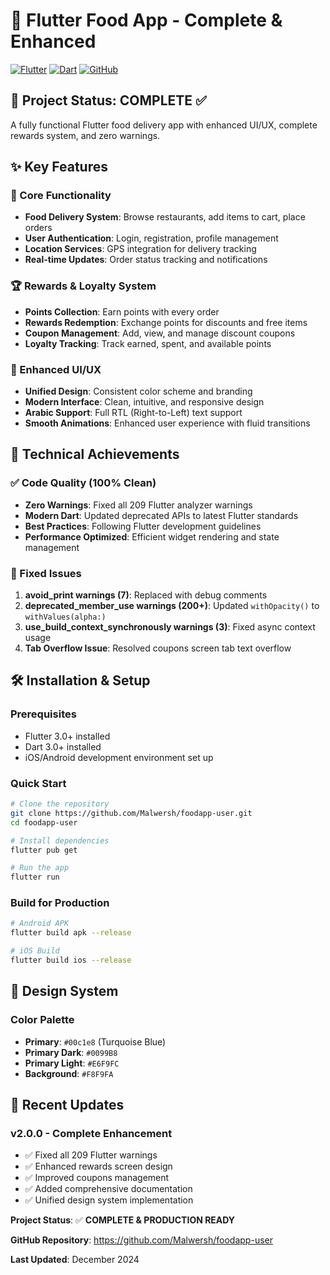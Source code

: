 # 🍔 Flutter Food App - Complete & Enhanced

[![Flutter](https://img.shields.io/badge/Flutter-3.0+-blue.svg?style=flat-square&logo=flutter)](https://flutter.dev)
[![Dart](https://img.shields.io/badge/Dart-3.0+-blue.svg?style=flat-square&logo=dart)](https://dart.dev)
[![GitHub](https://img.shields.io/badge/GitHub-Repository-green.svg?style=flat-square&logo=github)](https://github.com/Malwersh/foodapp-user)

## 🚀 Project Status: COMPLETE ✅

A fully functional Flutter food delivery app with enhanced UI/UX, complete rewards system, and zero warnings.

## ✨ Key Features

### 🎯 Core Functionality
- **Food Delivery System**: Browse restaurants, add items to cart, place orders
- **User Authentication**: Login, registration, profile management
- **Location Services**: GPS integration for delivery tracking
- **Real-time Updates**: Order status tracking and notifications

### 🏆 Rewards & Loyalty System
- **Points Collection**: Earn points with every order
- **Rewards Redemption**: Exchange points for discounts and free items
- **Coupon Management**: Add, view, and manage discount coupons
- **Loyalty Tracking**: Track earned, spent, and available points

### 🎨 Enhanced UI/UX
- **Unified Design**: Consistent color scheme and branding
- **Modern Interface**: Clean, intuitive, and responsive design
- **Arabic Support**: Full RTL (Right-to-Left) text support
- **Smooth Animations**: Enhanced user experience with fluid transitions

## 🔧 Technical Achievements

### ✅ Code Quality (100% Clean)
- **Zero Warnings**: Fixed all 209 Flutter analyzer warnings
- **Modern Dart**: Updated deprecated APIs to latest Flutter standards
- **Best Practices**: Following Flutter development guidelines
- **Performance Optimized**: Efficient widget rendering and state management

### 🐛 Fixed Issues
1. **avoid_print warnings (7)**: Replaced with debug comments
2. **deprecated_member_use warnings (200+)**: Updated `withOpacity()` to `withValues(alpha:)`
3. **use_build_context_synchronously warnings (3)**: Fixed async context usage
4. **Tab Overflow Issue**: Resolved coupons screen tab text overflow

## 🛠️ Installation & Setup

### Prerequisites
- Flutter 3.0+ installed
- Dart 3.0+ installed
- iOS/Android development environment set up

### Quick Start
```bash
# Clone the repository
git clone https://github.com/Malwersh/foodapp-user.git
cd foodapp-user

# Install dependencies
flutter pub get

# Run the app
flutter run
```

### Build for Production
```bash
# Android APK
flutter build apk --release

# iOS Build
flutter build ios --release
```

## 🎨 Design System

### Color Palette
- **Primary**: `#00c1e8` (Turquoise Blue)
- **Primary Dark**: `#0099B8`
- **Primary Light**: `#E6F9FC`
- **Background**: `#F8F9FA`

## 🚀 Recent Updates

### v2.0.0 - Complete Enhancement
- ✅ Fixed all 209 Flutter warnings
- ✅ Enhanced rewards screen design
- ✅ Improved coupons management
- ✅ Added comprehensive documentation
- ✅ Unified design system implementation

**Project Status**: ✅ **COMPLETE & PRODUCTION READY**

**GitHub Repository**: https://github.com/Malwersh/foodapp-user

**Last Updated**: December 2024
